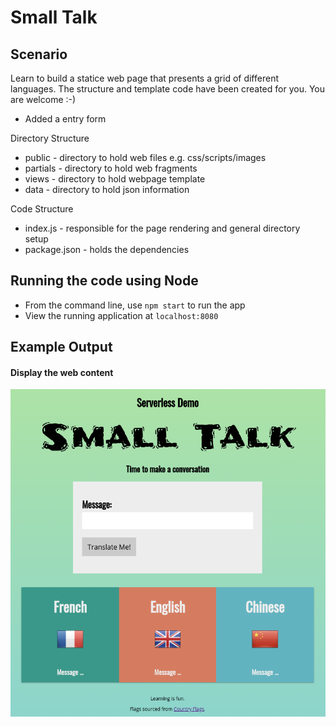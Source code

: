 # Small Talk

## Scenario

Learn to build a statice web page that presents a grid of different languages.
The structure and template code have been created for you. You are welcome :-)

* Added a entry form

Directory Structure

* public - directory to hold web files e.g. css/scripts/images
* partials - directory to hold web fragments
* views - directory to hold webpage template
* data - directory to hold json information

Code Structure

* index.js - responsible for the page rendering and general directory setup
* package.json - holds the dependencies



## Running the code using Node

* From the command line, use `npm start` to run the app
* View the running application at `localhost:8080`

## Example Output

#### Display the web content

![small-talk](https://github.com/rosera/serverless-bootcamp/blob/master/sdp-2-serverless/images/03-lab-small-talk.png "Small Talk app")

